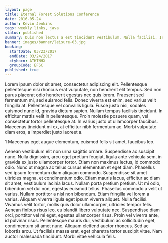 ```yaml
---
layout: page
title: Eternal Forest Solutions Conference
date: 2016-05-24
author: Kevin Jenkins
tags: weekly links, java
status: published
summary: Duis non lectus a est tincidunt vestibulum. Nulla facilisi. Integer.
banner: images/banner/leisure-03.jpg
booking:
  startDate: 03/23/2017
  endDate: 03/24/2017
  ctyhocn: ATHTNHX
  groupCode: EFSC
published: true
---
```

Lorem ipsum dolor sit amet, consectetur adipiscing elit. Pellentesque pellentesque nisi rhoncus erat vulputate, non hendrerit elit tempus. Sed non purus placerat odio hendrerit egestas nec quis lorem. Praesent sed fermentum mi, sed euismod felis. Donec viverra est enim, sed varius velit fringilla at. Pellentesque vel convallis ligula. Fusce justo nisi, sodales euismod nunc id, gravida dictum sapien. Nullam tempus facilisis tincidunt. In efficitur mattis velit in pellentesque. Proin molestie posuere quam, vel consectetur tortor pellentesque at. In varius justo ut ullamcorper faucibus. Maecenas tincidunt mi ex, at efficitur nibh fermentum ac. Morbi vulputate diam eros, a imperdiet justo laoreet a.

1 Maecenas eget augue elementum, euismod felis sit amet, faucibus leo.

Aenean vestibulum elit non urna sagittis ornare. Suspendisse ac suscipit nunc. Nulla dignissim, arcu eget pretium feugiat, ligula ante vehicula sem, in gravida ex justo ullamcorper tortor. Etiam non maximus lectus, id commodo odio. Nunc ut magna ac tellus cursus elementum et eget diam. Phasellus sed ipsum fermentum diam aliquam commodo. Suspendisse sit amet ultricies magna, et condimentum odio. Etiam mauris lacus, efficitur ac diam sit amet, vestibulum lacinia lacus. Nullam porta pretium pretium. Ut mi odio, bibendum vel dui non, egestas euismod tellus. Phasellus commodo a velit ut varius. Nullam porttitor a nisl non bibendum. Etiam fringilla vel lorem a varius. Aliquam viverra ligula eget ipsum viverra aliquet. Nulla facilisi. Vivamus velit tortor, mollis quis dolor ullamcorper, ultricies tempor felis.
Aenean finibus risus leo, eu blandit libero vulputate nec. Suspendisse diam orci, porttitor vel mi eget, egestas ullamcorper risus. Proin vel viverra ante, id pulvinar risus. Pellentesque mauris dui, vestibulum ac sollicitudin eget, condimentum sit amet nunc. Aliquam eleifend auctor rhoncus. Sed ac lobortis arcu. Ut facilisis massa erat, eget pharetra tortor suscipit vitae. Nam auctor malesuada tincidunt. Morbi vitae vehicula felis.
